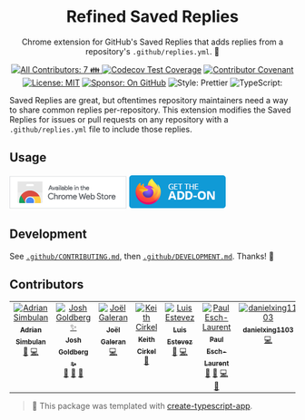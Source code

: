 <h1 align="center">Refined Saved Replies</h1>

<p align="center">Chrome extension for GitHub's Saved Replies that adds replies from a repository's <code>.github/replies.yml</code>. 📨</p>

<p align="center">
	<a href="#contributors" target="_blank">
<!-- prettier-ignore-start -->
<!-- ALL-CONTRIBUTORS-BADGE:START - Do not remove or modify this section -->
<img alt="All Contributors: 7 👪" src="https://img.shields.io/badge/all_contributors-7_👪-21bb42.svg" />
<!-- ALL-CONTRIBUTORS-BADGE:END -->
<!-- prettier-ignore-end -->
</a>
	<a href="https://codecov.io/gh/JoshuaKGoldberg/refined-saved-replies" target="_blank"><img alt="Codecov Test Coverage" src="https://codecov.io/gh/JoshuaKGoldberg/refined-saved-replies/branch/main/graph/badge.svg"/></a>
	<a href="https://github.com/JoshuaKGoldberg/refined-saved-replies/blob/main/.github/CODE_OF_CONDUCT.md" target="_blank"><img alt="Contributor Covenant" src="https://img.shields.io/badge/code_of_conduct-enforced-21bb42" /></a>
	<a href="https://github.com/JoshuaKGoldberg/refined-saved-replies/blob/main/LICENSE.md" target="_blank"><img alt="License: MIT" src="https://img.shields.io/github/license/JoshuaKGoldberg/refined-saved-replies?olor=21bb42"></a>
	<a href="https://github.com/sponsors/JoshuaKGoldberg" target="_blank"><img alt="Sponsor: On GitHub" src="https://img.shields.io/badge/sponsor-on_github-21bb42.svg" /></a>
	<img alt="Style: Prettier" src="https://img.shields.io/badge/style-prettier-21bb42.svg" />
	<img alt=TypeScript: Strict" src="https://img.shields.io/badge/typescript-strict-21bb42.svg" />
</p>

Saved Replies are great, but oftentimes repository maintainers need a way to share common replies per-repository.
This extension modifies the Saved Replies for issues or pull requests on any repository with a `.github/replies.yml` file to include those replies.

## Usage

<a href="https://chrome.google.com/webstore/detail/refined-saved-replies/ngcinicnlicdndmpcfjjifononfcceih"><img alt="Available in the Chrome Web Store" width="206px" height="58px" src="./assets/chrome.png"></a>
<a href="https://addons.mozilla.org/en-US/firefox/addon/refined-saved-replies"><img alt="Firefox: Get the Add-On" width="172px" height="60px" src="./assets/firefox.png"></a>

## Development

See [`.github/CONTRIBUTING.md`](./.github/CONTRIBUTING.md), then [`.github/DEVELOPMENT.md`](./.github/DEVELOPMENT.md).
Thanks! 💖

## Contributors

<!-- spellchecker: disable -->
<!-- ALL-CONTRIBUTORS-LIST:START - Do not remove or modify this section -->
<!-- prettier-ignore-start -->
<!-- markdownlint-disable -->
<table>
  <tbody>
    <tr>
      <td align="center" valign="top" width="14.28%"><a href="https://github.com/ad0ran"><img src="https://avatars.githubusercontent.com/u/1423613?v=4?s=100" width="100px;" alt="Adrian Simbulan"/><br /><sub><b>Adrian Simbulan</b></sub></a><br /><a href="https://github.com/JoshuaKGoldberg/refined-saved-replies/issues?q=author%3Aad0ran" title="Bug reports">🐛</a> <a href="https://github.com/JoshuaKGoldberg/refined-saved-replies/commits?author=ad0ran" title="Code">💻</a></td>
      <td align="center" valign="top" width="14.28%"><a href="http://www.joshuakgoldberg.com/"><img src="https://avatars.githubusercontent.com/u/3335181?v=4?s=100" width="100px;" alt="Josh Goldberg ✨"/><br /><sub><b>Josh Goldberg ✨</b></sub></a><br /><a href="https://github.com/JoshuaKGoldberg/refined-saved-replies/commits?author=JoshuaKGoldberg" title="Documentation">📖</a> <a href="#ideas-JoshuaKGoldberg" title="Ideas, Planning, & Feedback">🤔</a> <a href="#maintenance-JoshuaKGoldberg" title="Maintenance">🚧</a></td>
      <td align="center" valign="top" width="14.28%"><a href="https://twitter.com/Jolg42"><img src="https://avatars.githubusercontent.com/u/1328733?v=4?s=100" width="100px;" alt="Joël Galeran"/><br /><sub><b>Joël Galeran</b></sub></a><br /><a href="https://github.com/JoshuaKGoldberg/refined-saved-replies/commits?author=Jolg42" title="Code">💻</a></td>
      <td align="center" valign="top" width="14.28%"><a href="https://www.keithcirkel.co.uk"><img src="https://avatars.githubusercontent.com/u/118266?v=4?s=100" width="100px;" alt="Keith Cirkel"/><br /><sub><b>Keith Cirkel</b></sub></a><br /><a href="https://github.com/JoshuaKGoldberg/refined-saved-replies/pulls?q=is%3Apr+reviewed-by%3Akeithamus" title="Reviewed Pull Requests">👀</a></td>
      <td align="center" valign="top" width="14.28%"><a href="https://luisestevez.me/"><img src="https://avatars.githubusercontent.com/u/128345934?v=4?s=100" width="100px;" alt="Luis Estevez"/><br /><sub><b>Luis Estevez</b></sub></a><br /><a href="https://github.com/JoshuaKGoldberg/refined-saved-replies/issues?q=author%3Aestevezluis" title="Bug reports">🐛</a> <a href="https://github.com/JoshuaKGoldberg/refined-saved-replies/commits?author=estevezluis" title="Code">💻</a></td>
      <td align="center" valign="top" width="14.28%"><a href="https://paulisaweso.me/"><img src="https://avatars.githubusercontent.com/u/6335792?v=4?s=100" width="100px;" alt="Paul Esch-Laurent"/><br /><sub><b>Paul Esch-Laurent</b></sub></a><br /><a href="#tool-Pinjasaur" title="Tools">🔧</a> <a href="https://github.com/JoshuaKGoldberg/refined-saved-replies/commits?author=Pinjasaur" title="Documentation">📖</a> <a href="https://github.com/JoshuaKGoldberg/refined-saved-replies/commits?author=Pinjasaur" title="Code">💻</a> <a href="#maintenance-Pinjasaur" title="Maintenance">🚧</a></td>
      <td align="center" valign="top" width="14.28%"><a href="https://github.com/DanielXing1103"><img src="https://avatars.githubusercontent.com/u/112993709?v=4?s=100" width="100px;" alt="danielxing1103"/><br /><sub><b>danielxing1103</b></sub></a><br /><a href="https://github.com/JoshuaKGoldberg/refined-saved-replies/commits?author=DanielXing1103" title="Code">💻</a></td>
    </tr>
  </tbody>
</table>

<!-- markdownlint-restore -->
<!-- prettier-ignore-end -->

<!-- ALL-CONTRIBUTORS-LIST:END -->
<!-- spellchecker: enable -->

> 💙 This package was templated with [create-typescript-app](https://github.com/JoshuaKGoldberg/create-typescript-app).
